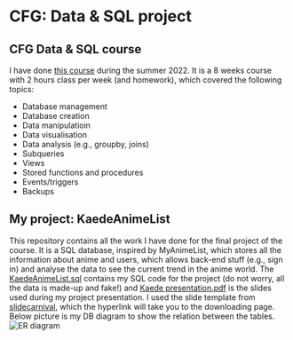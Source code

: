 # CFG: Data & SQL project
## CFG Data & SQL course
I have done [this course](https://codefirstgirls.com/courses/classes/uni-kickstarter/) during the summer 2022. It is a 8 weeks course with 2 hours class per week (and homework), which covered the following topics:
- Database management
- Database creation
- Data manipulatioin
- Data visualisation
- Data analysis (e.g., groupby, joins)
- Subqueries
- Views
- Stored functions and procedures
- Events/triggers
- Backups

## My project: KaedeAnimeList
This repository contains all the work I have done for the final project of the course. It is a SQL database, inspired by MyAnimeList, which stores all the information about anime and users, which allows back-end stuff (e.g., sign in) and analyse the data to see the current trend in the anime world. The [KaedeAnimeList.sql](https://github.com/Chicake/cfg-sql-project/blob/main/KaedeAnimeList.sql) contains my SQL code for the project (do not worry, all the data is made-up and fake!) and [Kaede presentation.pdf](https://github.com/Chicake/cfg-sql-project/blob/main/Kaede%20presentation.pdf) is the slides used during my project presentation. I used the slide template from [slidecarnival](https://www.slidescarnival.com/jachimo-free-presentation-template/1393), which the hyperlink will take you to the downloading page. Below picture is my DB diagram to show the relation between the tables.
![ER diagram](https://user-images.githubusercontent.com/103539002/185735899-fc449ebe-1986-46f9-86d3-3bfeab27cea2.png)
